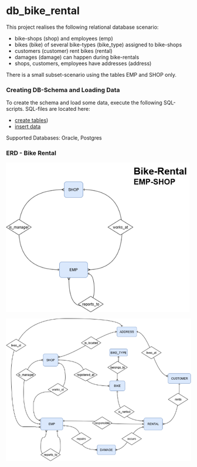 # db_bike_rental
This project realises the following relational database scenario: 
- bike-shops (shop) and employees (emp)
- bikes (bike) of several bike-types (bike_type) assigned to bike-shops
- customers (customer) rent bikes (rental)
- damages (damage) can happen during bike-rentals
- shops, customers, employees have addresses (address)
  
There is a small subset-scenario using the tables EMP and SHOP only.

### Creating DB-Schema and Loading Data
To create the schema and load some data, execute the following SQL-scripts.
SQL-files are located here:
* [create tables](https://kgdeck.github.io/db_exercises/data/create_tables_all.sql))
* [insert data](https://kgdeck.github.io/db_exercises/data/insert_all.sql)

Supported Databases: Oracle, Postgres


### ERD - Bike Rental 

<p align="left">
  <img src="figures/erd01_small.drawio.png" alt="ERD - Emp/Shop" width="500">
</p>


<p align="left">
  <img src="figures/erd01.drawio.png" alt="ERD - Emp/Shop" width="650">
</p>

